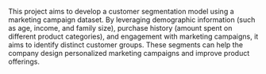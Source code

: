 This project aims to develop a customer segmentation model using a marketing campaign dataset. By leveraging demographic information (such as age, income, and family size), purchase history (amount spent on different product categories), and engagement with marketing campaigns, it aims to identify distinct customer groups. These segments can help the company design personalized marketing campaigns and improve product offerings.
